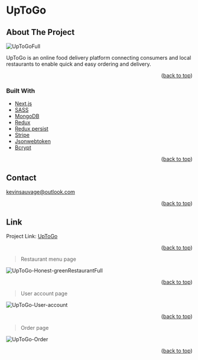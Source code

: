 <div id="top"></div>

# UpToGo

## About The Project

![UpToGoFull](https://user-images.githubusercontent.com/64160579/163608390-aaa426d6-e77c-4d07-b580-87a0bd9d496b.png)

UpToGo is an online food delivery platform connecting consumers and local restaurants to enable quick and easy ordering and delivery.

<p align="right">(<a href="#top">back to top</a>)</p>

### Built With

* [Next.js](https://nextjs.org/)
* [SASS](https://sass-lang.com/)
* [MongoDB](https://www.mongodb.com/)
* [Redux](https://redux.js.org/)
* [Redux persist](https://github.com/rt2zz/redux-persist)
* [Stripe](https://stripe.com/)
* [Jsonwebtoken](https://github.com/auth0/node-jsonwebtoken#readme)
* [Bcrypt](https://github.com/kelektiv/node.bcrypt.js#readme)

<p align="right">(<a href="#top">back to top</a>)</p>

<!-- CONTACT -->
## Contact

kevinsauvage@outlook.com

<p align="right">(<a href="#top">back to top</a>)</p>

## Link

Project Link: [UpToGo](https://uptogo.vercel.app/)

<p align="right">(<a href="#top">back to top</a>)</p>

> Restaurant menu page

![UpToGo-Honest-greenRestaurantFull](https://user-images.githubusercontent.com/64160579/163609105-704844e2-10e9-4fa5-a886-c44f25038ac7.png)

<p align="right">(<a href="#top">back to top</a>)</p>

> User account page

![UpToGo-User-account](https://user-images.githubusercontent.com/64160579/163609245-82f1ab08-1814-4dd4-a2cc-d87dc3d73762.png)

<p align="right">(<a href="#top">back to top</a>)</p>

> Order page

![UpToGo-Order](https://user-images.githubusercontent.com/64160579/163609671-4d2494b7-27a8-4487-97a0-bb80755a0724.png)

<p align="right">(<a href="#top">back to top</a>)</p>







